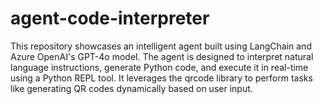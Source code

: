# agent-code-interpreter
This repository showcases an intelligent agent built using LangChain and Azure OpenAI's GPT-4o model. The agent is designed to interpret natural language instructions, generate Python code, and execute it in real-time using a Python REPL tool. It leverages the qrcode library to perform tasks like generating QR codes dynamically based on user input.

